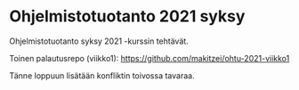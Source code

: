 # Ohjelmistotuotanto 2021 syksy
Ohjelmistotuotanto syksy 2021 -kurssin tehtävät.

Toinen palautusrepo (viikko1): https://github.com/makitzei/ohtu-2021-viikko1

Tänne loppuun lisätään konfliktin toivossa tavaraa.
